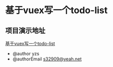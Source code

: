 


# 基于vuex写一个todo-list

## 项目演示地址
[基于vuex写一个todo-list](https://s3-2909.github.io/vuex_TodoList/ )




 * @author yzs
 * @authorEmail s32909@yeah.net
 
 
 
 
 
 
 
 
 
 
 
 
 
 
 
 
 
 
 
 
 
 
 
 
 
